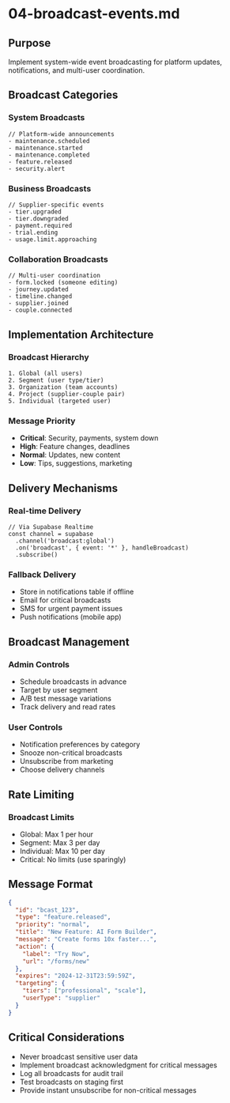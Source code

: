 # 04-broadcast-events.md

## Purpose

Implement system-wide event broadcasting for platform updates, notifications, and multi-user coordination.

## Broadcast Categories

### System Broadcasts

```
// Platform-wide announcements
- maintenance.scheduled
- maintenance.started
- maintenance.completed
- feature.released
- security.alert
```

### Business Broadcasts

```
// Supplier-specific events
- tier.upgraded
- tier.downgraded
- payment.required
- trial.ending
- usage.limit.approaching
```

### Collaboration Broadcasts

```
// Multi-user coordination
- form.locked (someone editing)
- journey.updated
- timeline.changed
- supplier.joined
- couple.connected
```

## Implementation Architecture

### Broadcast Hierarchy

```
1. Global (all users)
2. Segment (user type/tier)
3. Organization (team accounts)
4. Project (supplier-couple pair)
5. Individual (targeted user)
```

### Message Priority

- **Critical**: Security, payments, system down
- **High**: Feature changes, deadlines
- **Normal**: Updates, new content
- **Low**: Tips, suggestions, marketing

## Delivery Mechanisms

### Real-time Delivery

```
// Via Supabase Realtime
const channel = supabase
  .channel('broadcast:global')
  .on('broadcast', { event: '*' }, handleBroadcast)
  .subscribe()
```

### Fallback Delivery

- Store in notifications table if offline
- Email for critical broadcasts
- SMS for urgent payment issues
- Push notifications (mobile app)

## Broadcast Management

### Admin Controls

- Schedule broadcasts in advance
- Target by user segment
- A/B test message variations
- Track delivery and read rates

### User Controls

- Notification preferences by category
- Snooze non-critical broadcasts
- Unsubscribe from marketing
- Choose delivery channels

## Rate Limiting

### Broadcast Limits

- Global: Max 1 per hour
- Segment: Max 3 per day
- Individual: Max 10 per day
- Critical: No limits (use sparingly)

## Message Format

```json
{
  "id": "bcast_123",
  "type": "feature.released",
  "priority": "normal",
  "title": "New Feature: AI Form Builder",
  "message": "Create forms 10x faster...",
  "action": {
    "label": "Try Now",
    "url": "/forms/new"
  },
  "expires": "2024-12-31T23:59:59Z",
  "targeting": {
    "tiers": ["professional", "scale"],
    "userType": "supplier"
  }
}
```

## Critical Considerations

- Never broadcast sensitive user data
- Implement broadcast acknowledgment for critical messages
- Log all broadcasts for audit trail
- Test broadcasts on staging first
- Provide instant unsubscribe for non-critical messages
